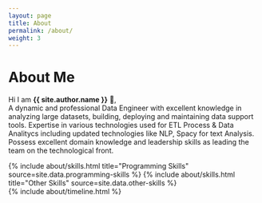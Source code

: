 ```yaml
---
layout: page
title: About
permalink: /about/
weight: 3
---
```


# **About Me**

Hi I am **{{ site.author.name }}** :wave:,<br>
A dynamic and professional Data Engineer with excellent knowledge in analyzing large datasets, building, deploying and maintaining data support tools. Expertise in various technologies used for ETL Process & Data Analitycs including updated technologies like NLP, Spacy for text Analysis. Possess excellent domain knowledge and leadership skills as leading the team on the technological front.

<div class="row">
{% include about/skills.html title="Programming Skills" source=site.data.programming-skills %}
{% include about/skills.html title="Other Skills" source=site.data.other-skills %}
</div>

<div class="row">
{% include about/timeline.html %}
</div>
